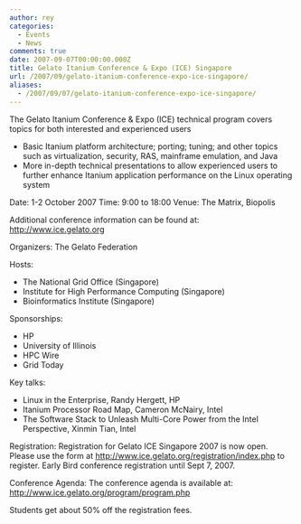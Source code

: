 ```yaml
---
author: rey
categories:
  - Events
  - News
comments: true
date: 2007-09-07T00:00:00.000Z
title: Gelato Itanium Conference & Expo (ICE) Singapore
url: /2007/09/gelato-itanium-conference-expo-ice-singapore/
aliases:
  - /2007/09/07/gelato-itanium-conference-expo-ice-singapore/
---
```


The Gelato Itanium Conference &amp; Expo (ICE) technical program covers topics
for both interested and experienced users

- Basic Itanium platform architecture; porting; tuning; and other topics
such as virtualization, security, RAS, mainframe emulation, and Java
- More in-depth technical presentations to allow experienced users to
further enhance Itanium application performance on the Linux operating
system

Date: 1-2 October 2007
Time: 9:00 to 18:00
Venue: The Matrix, Biopolis

Additional conference information can be found at: <a href="http://www.ice.gelato.org/" target="_blank">http://www.ice.gelato.org</a>

Organizers: The Gelato Federation

Hosts:
- The National Grid Office (Singapore)
- Institute for High Performance Computing (Singapore)
- Bioinformatics Institute (Singapore)

Sponsorships:
- HP
- University of Illinois
- HPC Wire
- Grid Today

Key talks:
- Linux in the Enterprise, Randy Hergett, HP
- Itanium Processor Road Map, Cameron McNairy, Intel
- The Software Stack to Unleash Multi-Core Power from the Intel Perspective,
Xinmin Tian, Intel

Registration:
Registration for Gelato ICE Singapore 2007 is now open. Please use the form
at <a href="http://www.ice.gelato.org/registration/index.php" target="_blank">http://www.ice.gelato.org/registration/index.php</a> to register. Early Bird
conference registration until Sept 7, 2007.

Conference Agenda:
The conference agenda is available at:
<a href="http://www.ice.gelato.org/program/program.php" target="_blank">http://www.ice.gelato.org/program/program.php</a>

Students get about 50% off the registration fees.
